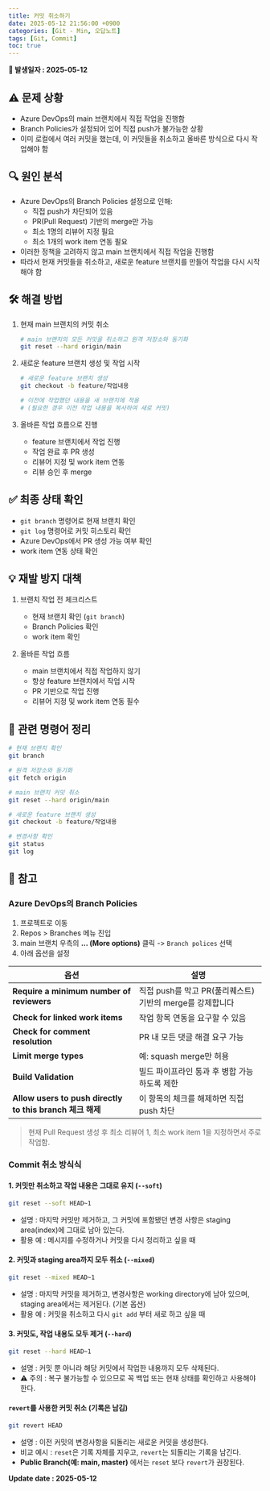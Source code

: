 ```yaml
---
title: 커밋 취소하기
date: 2025-05-12 21:56:00 +0900
categories: [Git - Min, 오답노트]
tags: [Git, Commit]
toc: true
---
```


**📅 발생일자 : 2025-05-12**

## **⚠️ 문제 상황**

- Azure DevOps의 main 브랜치에서 직접 작업을 진행함
- Branch Policies가 설정되어 있어 직접 push가 불가능한 상황
- 이미 로컬에서 여러 커밋을 했는데, 이 커밋들을 취소하고 올바른 방식으로 다시 작업해야 함

## **🔍 원인 분석**

- Azure DevOps의 Branch Policies 설정으로 인해:
  - 직접 push가 차단되어 있음
  - PR(Pull Request) 기반의 merge만 가능
  - 최소 1명의 리뷰어 지정 필요
  - 최소 1개의 work item 연동 필요
- 이러한 정책을 고려하지 않고 main 브랜치에서 직접 작업을 진행함
- 따라서 현재 커밋들을 취소하고, 새로운 feature 브랜치를 만들어 작업을 다시 시작해야 함

## **🛠️ 해결 방법**

1. 현재 main 브랜치의 커밋 취소
   ```bash
   # main 브랜치의 모든 커밋을 취소하고 원격 저장소와 동기화
   git reset --hard origin/main
   ```

2. 새로운 feature 브랜치 생성 및 작업 시작
   ```bash
   # 새로운 feature 브랜치 생성
   git checkout -b feature/작업내용
   
   # 이전에 작업했던 내용을 새 브랜치에 적용
   # (필요한 경우 이전 작업 내용을 복사하여 새로 커밋)
   ```

3. 올바른 작업 흐름으로 진행
   - feature 브랜치에서 작업 진행
   - 작업 완료 후 PR 생성
   - 리뷰어 지정 및 work item 연동
   - 리뷰 승인 후 merge

## **✅ 최종 상태 확인**

- `git branch` 명령어로 현재 브랜치 확인
- `git log` 명령어로 커밋 히스토리 확인
- Azure DevOps에서 PR 생성 가능 여부 확인
- work item 연동 상태 확인

## **💡 재발 방지 대책**

1. 브랜치 작업 전 체크리스트
   - 현재 브랜치 확인 (`git branch`)
   - Branch Policies 확인
   - work item 확인

2. 올바른 작업 흐름
   - main 브랜치에서 직접 작업하지 않기
   - 항상 feature 브랜치에서 작업 시작
   - PR 기반으로 작업 진행
   - 리뷰어 지정 및 work item 연동 필수

## **📝 관련 명령어 정리**

```bash
# 현재 브랜치 확인
git branch

# 원격 저장소와 동기화
git fetch origin

# main 브랜치 커밋 취소
git reset --hard origin/main

# 새로운 feature 브랜치 생성
git checkout -b feature/작업내용

# 변경사항 확인
git status
git log
```

## **📌 참고**

### **Azure DevOps의 Branch Policies**

1. 프로젝트로 이동
2. Repos > Branches 메뉴 진입
3. main 브랜치 우측의 **... (More options)** 클릭 -> `Branch polices` 선택
4. 아래 옵션을 설정

| 옵션                                                      | 설명                                                      |
| --------------------------------------------------------- | --------------------------------------------------------- |
| **Require a minimum number of reviewers**                 | 직접 push를 막고 PR(풀리퀘스트) 기반의 merge를 강제합니다 |
| **Check for linked work items**                           | 작업 항목 연동을 요구할 수 있음                           |
| **Check for comment resolution**                          | PR 내 모든 댓글 해결 요구 가능                            |
| **Limit merge types**                                     | 예: squash merge만 허용                                   |
| **Build Validation**                                      | 빌드 파이프라인 통과 후 병합 가능하도록 제한              |
| **Allow users to push directly to this branch 체크 해제** | 이 항목의 체크를 해제하면 직접 push 차단                  |

> 현재 Pull Request 생성 후 최소 리뷰어 1, 최소 work item 1을 지정하면서 주로 작업함.

### **Commit 취소 방식식**

#### **1. 커밋만 취소하고 작업 내용은 그대로 유지 (`--soft`)**

```bash
git reset --soft HEAD~1
```

- 설명 : 마지막 커밋만 제거하고, 그 커밋에 포함됐던 변경 사항은 staging area(index)에 그대로 남아 있는다.
- 활용 예 : 메시지를 수정하거나 커밋을 다시 정리하고 싶을 때

#### **2. 커밋과 staging area까지 모두 취소 (`--mixed`)**

```bash
git reset --mixed HEAD~1
```

- 설명 : 마지막 커밋을 제거하고, 변경사항은 working directory에 남아 있으며, staging area에서는 제거된다. (기본 옵션)
- 활용 예 : 커밋을 취소하고 다시 `git add` 부터 새로 하고 싶을 때

#### **3. 커밋도, 작업 내용도 모두 제거 (`--hard`)**

```bash
git reset --hard HEAD~1
```

- 설명 : 커밋 뿐 아니라 해당 커밋에서 작업한 내용까지 모두 삭제된다.
- ⚠️ 주의 : 복구 불가능할 수 있으므로 꼭 백업 또는 현재 상태를 확인하고 사용해야 한다.

#### **`revert`를 사용한 커밋 취소 (기록은 남김)**

```bash
git revert HEAD
```

- 설명 : 이전 커밋의 변경사항을 되돌리는 새로운 커밋을 생성한다.
- 비교 예시 : `reset`은 기록 자체를 지우고, `revert`는 되돌리는 기록을 남긴다.
- **Public Branch(예: main, master)** 에서는 `reset` 보다 `revert`가 권장된다.

**Update date : 2025-05-12**